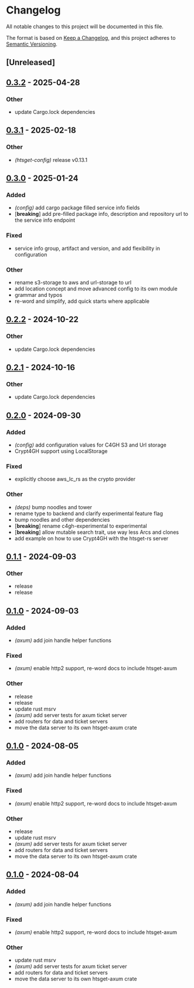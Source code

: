 # Changelog
All notable changes to this project will be documented in this file.

The format is based on [Keep a Changelog](https://keepachangelog.com/en/1.0.0/),
and this project adheres to [Semantic Versioning](https://semver.org/spec/v2.0.0.html).

## [Unreleased]

## [0.3.2](https://github.com/umccr/htsget-rs/compare/htsget-axum-v0.3.1...htsget-axum-v0.3.2) - 2025-04-28

### Other

- update Cargo.lock dependencies

## [0.3.1](https://github.com/umccr/htsget-rs/compare/htsget-axum-v0.3.0...htsget-axum-v0.3.1) - 2025-02-18

### Other

- *(htsget-config)* release v0.13.1

## [0.3.0](https://github.com/umccr/htsget-rs/compare/htsget-axum-v0.2.2...htsget-axum-v0.3.0) - 2025-01-24

### Added

- *(config)* add cargo package filled service info fields
- [**breaking**] add pre-filled package info, description and repository url to the service info endpoint

### Fixed

- service info group, artifact and version, and add flexibility in configuration

### Other

- rename s3-storage to aws and url-storage to url
- add location concept and move advanced config to its own module
- grammar and typos
- re-word and simplify, add quick starts where applicable

## [0.2.2](https://github.com/umccr/htsget-rs/compare/htsget-axum-v0.2.1...htsget-axum-v0.2.2) - 2024-10-22

### Other

- update Cargo.lock dependencies

## [0.2.1](https://github.com/umccr/htsget-rs/compare/htsget-axum-v0.2.0...htsget-axum-v0.2.1) - 2024-10-16

### Other

- update Cargo.lock dependencies

## [0.2.0](https://github.com/umccr/htsget-rs/compare/htsget-axum-v0.1.1...htsget-axum-v0.2.0) - 2024-09-30

### Added

- *(config)* add configuration values for C4GH S3 and Url storage
- Crypt4GH support using LocalStorage

### Fixed

- explicitly choose aws_lc_rs as the crypto provider

### Other

- *(deps)* bump noodles and tower
- rename type to backend and clarify experimental feature flag
- bump noodles and other dependencies
- [**breaking**] rename c4gh-experimental to experimental
- [**breaking**] allow mutable search trait, use way less Arcs and clones
- add example on how to use Crypt4GH with the htsget-rs server

## [0.1.1](https://github.com/umccr/htsget-rs/compare/htsget-axum-v0.1.0...htsget-axum-v0.1.1) - 2024-09-03

### Other
- release
- release

## [0.1.0](https://github.com/umccr/htsget-rs/releases/tag/htsget-axum-v0.1.0) - 2024-09-03

### Added
- *(axum)* add join handle helper functions

### Fixed
- *(axum)* enable http2 support, re-word docs to include htsget-axum

### Other
- release
- release
- update rust msrv
- *(axum)* add server tests for axum ticket server
- add routers for data and ticket servers
- move the data server to its own htsget-axum crate

## [0.1.0](https://github.com/umccr/htsget-rs/releases/tag/htsget-axum-v0.1.0) - 2024-08-05

### Added
- *(axum)* add join handle helper functions

### Fixed
- *(axum)* enable http2 support, re-word docs to include htsget-axum

### Other
- release
- update rust msrv
- *(axum)* add server tests for axum ticket server
- add routers for data and ticket servers
- move the data server to its own htsget-axum crate

## [0.1.0](https://github.com/umccr/htsget-rs/releases/tag/htsget-axum-v0.1.0) - 2024-08-04

### Added
- *(axum)* add join handle helper functions

### Fixed
- *(axum)* enable http2 support, re-word docs to include htsget-axum

### Other
- update rust msrv
- *(axum)* add server tests for axum ticket server
- add routers for data and ticket servers
- move the data server to its own htsget-axum crate

